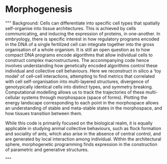 # Morphogenesis 





"""
Background:
Cells can differentiate into specific cell types that spatially self-organise into tissue architectures. This is achieved by cells communicating, and inducing the expression of proteins, in one-another. In embryology, there is specific interest in how regulatory programs encoded in the DNA of a single fertilized cell can integrate together into the gross organisation of a whole organism. It is still an open question as to how compact DNA programs encode algorithms that allow individual cells to construct complex macrostructures. The acconmpanying code hence involves understanding how genetically encoded algorithms control these individual and collective cell behaviours. Here we reconstruct in silico a ‘toy model’ of cell-cell interactions, attempting to find metrics that correlated with cell self-organisation into multi-layered structures, divergence of genotypically identical cells into distinct types, and symmetry breaking. Computational modelling allows us to track the trajectories of these multi-cellular systems through morphospace (space of forms). Plotting the energy landscape corresponding to each point in the morphospace allows an understanding of stable and meta-stable states in the morphospace, and how tissues transition between them.

While this code is primarily focused on the biological realm, it is equally applicable in studying animal collective behaviours, such as flock formation and sociality of ants, which also arise in the absence of central control, and are generated by local interaction among individual. Within the architectural sphere, morphogenetic programming finds expression in the construction of parametric and generative structures. 



"""



